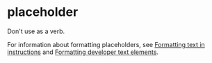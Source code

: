 # placeholder

Don't use as a verb. 

For information about formatting placeholders, see [Formatting text in instructions](~/procedures-instructions/formatting-text-in-instructions.md) and [Formatting developer text elements](~/developer-content/formatting-developer-text-elements.md).  
